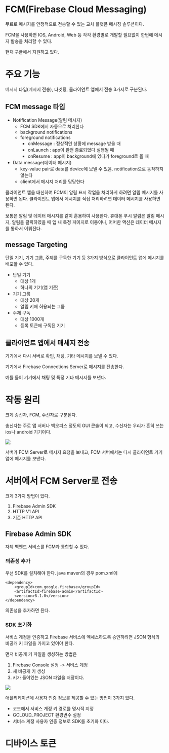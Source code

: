 # FCM(Firebase Cloud Messaging)
무료로 메시지를 안정적으로 전송할 수 있는 교차 플랫폼 메시징 솔루션이다.

FCM을 사용하면 IOS, Android, Web 등 각각 환경별로 개발할 필요없이 한번에 메시지 발송을 처리할 수 있다.

현재 구글에서 지원하고 있다.

# 주요 기능
메시지 타입(메시지 전송), 타겟팅, 클라이언트 앱에서 전송 3가지로 구분된다.

## FCM message 타입
* Notification Message(알림 메시지)
    * FCM SDK에서 자동으로 처리한다
    * background notifications
    * foreground notifications
        * onMessage : 정상적인 상황에 message 받을 때
        * onLaunch : app이 완전 종료되었다 실행될 때
        * onResume : app이 background에 있다가 foreground로 올 때
* Data message(데이터 메시지)
    * key-value pair로 data를 device에 보낼 수 있음. notification으로 동작하지 않는다
    * client에서 메시지 처리를 담당한다

클라이언트 앱을 대신하여 FCM이 알림 표시 작업을 처리하게 하려면 알림 메시지를 사용하면 된다. 클라이언트 앱에서 메시지를 직접 처리하려면 데이터 메시지를 사용하면 된다.

보통은 알림 및 데이터 메시지를 같이 혼용하여 사용한다. 휴대폰 푸시 알림은 알림 메시지, 알림을 클릭하였을 때 앱 내 특정 페이지로 이동이나, 어떠한 액션은 데이터 메시지를 통하서 이뤄진다.


  
## message Targeting
단일 기기, 기기 그룹, 주제를 구독한 기기 등 3가지 방식으로 클라이언트 앱에 메시지를 배포할 수 있다.

* 단일 기기
    * 대상 1개
    * 하나의 기기(앱 기준)
* 기기 그룹
    * 대상 20개
    * 알림 키에 허용되는 그룹
* 주제 구독 
    * 대상 1000개 
    * 등록 토큰에 구독된 기기

## 클라이언트 앱에서 매세지 전송
기기에서 다시 서버로 확인, 채팅, 기타 메시지를 보낼 수 있다.

기기에서 Firebase Connections Server로 메시지를 전송한다.

예를 들어 기기에서 채팅 및 특정 기타 메시지를 보낸다.


# 작동 원리
크게 송신자, FCM, 수신자로 구분된다.

송신자는 주로 앱 서버나 백오피스 정도의 GUI 콘솔이 되고, 수신자는 우리가 흔히 쓰는 ios나 android 기기이다.

![](https://firebase.google.com/docs/cloud-messaging/images/diagram-FCM.png?hl=ko)

서버가 FCM Server로 메시지 요청을 보내고, FCM 서버에서는 다시 클라이언트 기기 앱에 메시지를 보낸다.

# 서버에서 FCM Server로 전송
크게 3가지 방법이 있다.

1. Firebase Admin SDK
2. HTTP V1 API 
3. 기존 HTTP API

## Firebase Admin SDK
자체 백엔드 서비스를 FCM과 통합할 수 있다.

### 의존성 추가
우선 SDK를 설치해야 한다. 
java maven의 경우 pom.xml에 
    
    <dependency>
        <groupId>com.google.firebase</groupId>
        <artifactId>firebase-admin</artifactId>
        <version>8.1.0</version>
    </dependency>

의존성을 추가하면 된다.

### SDK 초기화
서비스 계정을 인증하고 Firebase 서비스에 엑세스하도록 승인하려면 JSON 형식의 비공개 키 파일을 가지고 있어야 한다.

먼저 비공개 키 파일을 생성하는 방법은
1. Firebase Console 설정 -> 서비스 계정
2. 새 비공개 키 생성 
3. 키가 들어있는 JSON 파일을 저장이다.

![](https://t1.daumcdn.net/cfile/tistory/99C34E355C5D2D761B)

애플리케이션에 사용자 인증 정보를 제공할 수 있는 방법이 3가지 있다.
* 코드에서 서비스 계정 키 경로를 명시적 지정
* GCLOUD_PROJECT 환경변수 설정
* 서비스 계정 사용자 인증 정보로 SDK를 초기화 
이다.


# 디바이스 토큰